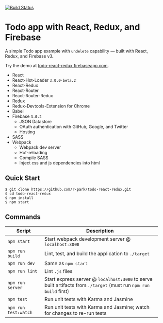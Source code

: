 [![Build Status](https://travis-ci.org/McCallTech/todo-react-redux.svg?branch=master)](https://travis-ci.org/r-park/todo-react-redux)


# Todo app with React, Redux, and Firebase
A simple Todo app example with `undelete` capability — built with React, Redux, and Firebase v3.

Try the demo at <a href="https://todo-react-redux.firebaseapp.com" target="_blank">todo-react-redux.firebaseapp.com</a>.

- React
- React-Hot-Loader `3.0.0-beta.2`
- React-Redux
- React-Router
- React-Router-Redux
- Redux
- Redux-Devtools-Extension for Chrome
- Babel
- Firebase `3.0.2`
  - JSON Datastore
  - OAuth authentication with GitHub, Google, and Twitter
  - Hosting
- SASS
- Webpack
  - Webpack dev server
  - Hot-reloading
  - Compile SASS
  - Inject css and js dependencies into html


Quick Start
-----------

```shell
$ git clone https://github.com/r-park/todo-react-redux.git
$ cd todo-react-redux
$ npm install
$ npm start
```


Commands
--------

|Script|Description|
|---|---|
|`npm start`|Start webpack development server @ `localhost:3000`|
|`npm run build`|Lint, test, and build the application to `./target`|
|`npm run dev`|Same as `npm start`|
|`npm run lint`|Lint `.js` files|
|`npm run server`|Start express server @ `localhost:3000` to serve built artifacts from `./target` (must run `npm run build` first)|
|`npm test`|Run unit tests with Karma and Jasmine|
|`npm run test:watch`|Run unit tests with Karma and Jasmine; watch for changes to re-run tests|
